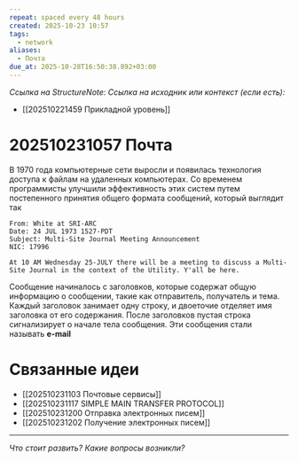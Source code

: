 ```yaml
---
repeat: spaced every 48 hours
created: 2025-10-23 10:57
tags:
  - network
aliases:
  - Почта
due_at: 2025-10-28T16:50:38.892+03:00
---
```

*Ссылка на StructureNote:*
*Ссылка на исходник или контекст (если есть):*
- [[202510221459 Прикладной уровень]] 

# 202510231057 Почта

В 1970 года компьютерные сети выросли и появилась технология доступа к файлам на удаленных компьютерах. Со временем программисты улучшили эффективность этих систем путем постепенного принятия общего формата сообщений, который выглядит так

```
From: White at SRI-ARC 
Date: 24 JUL 1973 1527-PDT
Subject: Multi-Site Journal Meeting Announcement 
NIC: 17996 

At 10 AM Wednesday 25-JULY there will be a meeting to discuss a Multi-Site Journal in the context of the Utility. Y'all be here.
```
Сообщение начиналось с заголовков, которые содержат общую информацию о сообщении, такие как отправитель, получатель и тема. Каждый заголовок занимает одну строку, и двоеточие отделяет имя заголовка от его содержания. После заголовков пустая строка сигнализирует о начале тела сообщения. Эти сообщения стали называть **e-mail**
# Связанные идеи

- [[202510231103 Почтовые сервисы]] 
- [[202510231117 SIMPLE MAIN TRANSFER PROTOCOL]] 
- [[202510231200 Отправка электронных писем]] 
- [[202510231202 Получение электронных писем]] 

---

*Что стоит развить? Какие вопросы возникли?*
